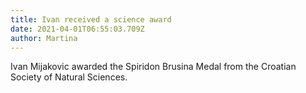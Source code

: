 ```yaml
---
title: Ivan received a science award
date: 2021-04-01T06:55:03.709Z
author: Martina
---
```

Ivan Mijakovic awarded the Spiridon Brusina Medal from the Croatian Society of Natural Sciences.
